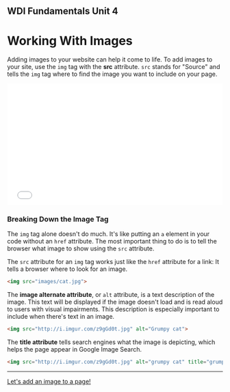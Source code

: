 **WDI Fundamentals Unit 4**
---

# Working With Images

Adding images to your website can help it come to life. To add images to your site, use the `img` tag with the **src** attribute. `src` stands for "Source" and tells the `img` tag where to find the image you want to include on your page. 


<div class="wistia_responsive_padding" style="padding:56.25% 0 0 0;position:relative;"><div class="wistia_responsive_wrapper" style="height:100%;left:0;position:absolute;top:0;width:100%;"><iframe src="//fast.wistia.net/embed/iframe/kn8gfpd9z9?seo=false&videoFoam=true" allowtransparency="true" frameborder="0" scrolling="no" class="wistia_embed" name="wistia_embed" allowfullscreen mozallowfullscreen webkitallowfullscreen oallowfullscreen msallowfullscreen width="100%" height="100%"></iframe></div></div>
<script src="//fast.wistia.net/assets/external/E-v1.js" async></script>

### Breaking Down the Image Tag

The `img` tag alone doesn't do much. It's like putting an `a` element in your code without an `href` attribute. The most important thing to do is to tell the browser what image to show using the `src` attribute.  

The `src` attribute for an `img` tag works just like the `href` attribute for a link: It tells a browser where to look for an image.

```html
<img src="images/cat.jpg">
```

The **image alternate attribute**, or `alt` attribute, is a text description of the image. This text will be displayed if the image doesn't load and is read aloud to users with visual impairments. This description is especially important to include when there's text in an image.


```html
<img src="http://i.imgur.com/z9gGd0t.jpg" alt="Grumpy cat">
```

The **title attribute** tells search engines what the image is depicting, which helps the page appear in Google Image Search.

```html
<img src="http://i.imgur.com/z9gGd0t.jpg" alt="grumpy cat" title="grumpy cat">
```

---

[Let's add an image to a page!](working-with-images-exercise.md)
